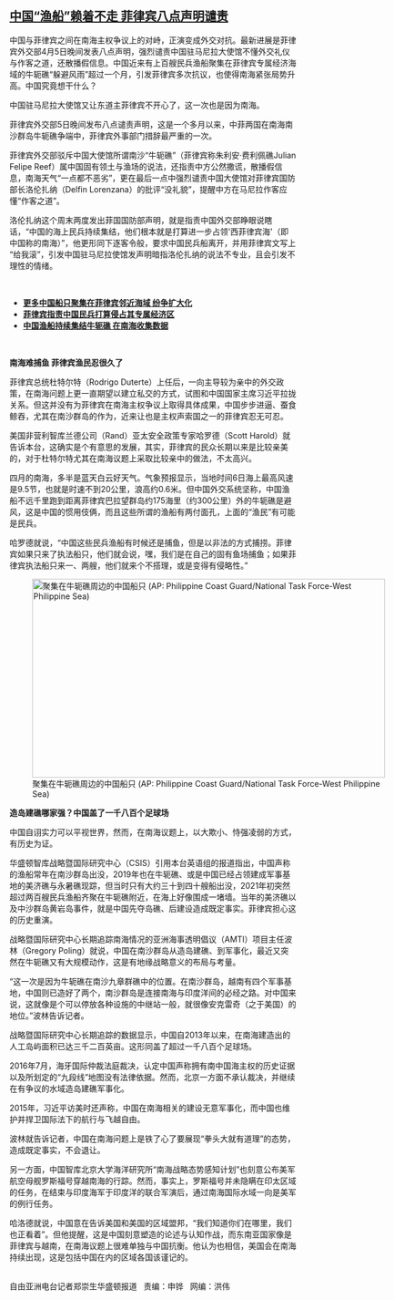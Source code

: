 <!--1617654838000-->
[中国“渔船”赖着不走    菲律宾八点声明谴责](https://www.rfa.org/mandarin/yataibaodao/junshiwaijiao/rc-04052021104936.html)
------

<p></p><p>中国与菲律宾之间在南海主权争议上的对峙，正演变成外交对抗。最新进展是菲律宾外交部4月5日晚间发表八点声明，强烈谴责中国驻马尼拉大使馆不懂外交礼仪与作客之道，还散播假信息。中国近来有上百艘民兵渔船聚集在菲律宾专属经济海域的牛轭礁“躲避风雨”超过一个月，引发菲律宾多次抗议，也使得南海紧张局势升高。中国究竟想干什么？</p><p>中国驻马尼拉大使馆又让东道主菲律宾不开心了，这一次也是因为南海。</p><p>菲律宾外交部5日晚间发布八点谴责声明，这是一个多月以来，中菲两国在南海南沙群岛牛轭礁争端中，菲律宾外事部门措辞最严重的一次。</p><p>菲律宾外交部驳斥中国大使馆所谓南沙“牛轭礁”（菲律宾称朱利安·费利佩礁Julian Felipe Reef）属中国固有领土与渔场的说法，还指责中方公然撒谎，散播假信息，南海天气“一点都不恶劣”，更在最后一点中强烈谴责中国大使馆对菲律宾国防部长洛伦扎纳（Delfin Lorenzana）的批评“没礼貌”，提醒中方在马尼拉作客应懂“作客之道”。</p><p>洛伦扎纳这个周末两度发出菲国国防部声明，就是指责中国外交部睁眼说瞎话，“中国的海上民兵持续集结，他们根本就是打算进一步占领'西菲律宾海'（即中国称的南海）”，他更形同下逐客令般，要求中国民兵船离开，并用菲律宾文写上​​“给我滚”，引发中国驻马尼拉使馆发声明暗指洛伦扎纳的说法不专业，且会引发不理性的情绪。</p><p><br/></p><ul><li><a href="https://www.rfa.org/mandarin/Xinwen/1-04052021104846.html"><strong>更多中国船只聚集在菲律宾邻近海域 纷争扩大化</strong></a></li><li><strong><a href="https://www.rfa.org/mandarin/Xinwen/6-04042021131824.html">菲律宾指责中国民兵打算侵占其专属经济区</a></strong></li><li><a href="https://www.rfa.org/mandarin/yataibaodao/junshiwaijiao/cm-03262021104055.html"><strong>中国渔船持续集结牛轭礁 在南海收集数据</strong></a></li></ul><p><br/></p><p><strong>南海难捕鱼 菲律宾渔民忍很久了</strong></p><p>菲律宾总统杜特尔特（Rodrigo Duterte）上任后，一向主导较为亲中的外交政策，在南海问题上更一直期望以建立私交的方式，试图和中国国家主席习近平拉拢关系。但这并没有为菲律宾在南海主权争议上取得具体成果，中国步步进逼、蚕食鲸吞，尤其在南沙群岛的作为，近来让也是主权声索国之一的菲律宾忍无可忍。</p><p>美国非营利智库兰德公司（Rand<span>）</span>亚太安全政策专家哈罗德（Scott Harold）就告诉本台，这确实是个有意思的发展，其实，菲律宾的民众长期以来是比较亲美的，对于杜特尔特尤其在南海议题上采取比较亲中的做法，不太高兴。</p><p>四月的南海，多半是蓝天白云好天气。气象预报显示，当地时间6日海上最高风速是9.5节，也就是时速不到20公里，浪高约0.6米。但中国外交系统坚称，中国渔船不远千里跑到距离菲律宾巴拉望群岛约175海里（约300公里）外的牛轭礁是避风，这是中国的惯用伎俩，而且这些所谓的渔船有两付面孔，上面的“渔民”有可能是民兵。</p><p>哈罗德就说，“中国这些民兵渔船有时候还是捕鱼，但是以非法的方式捕捞。菲律宾如果只来了执法船只，他们就会说，嘿，我们是在自己的固有鱼场捕鱼；如果菲律宾执法船只来一、两艘，他们就来个不搭理，或是变得有侵略性。”</p><p><figure class="image-richtext image-inline captioned" style="width:620px;"><img alt="聚集在牛轭礁周边的中国船只 (AP: Philippine Coast Guard/National Task Force-West Philippine Sea)" height="349" src="https://www.rfa.org/mandarin/yataibaodao/junshiwaijiao/rc-04052021104936.html/rc0405a.jpg/@@images/d33f883e-d4b3-4ad6-b627-1d06b289059d.jpeg" title="rc0405a.jpg" width="620"/><figcaption class="image-caption">聚集在牛轭礁周边的中国船只 (AP: Philippine Coast Guard/National Task Force-West Philippine Sea)</figcaption><small></small></figure></p><p><strong>造岛建礁哪家强？中国盖了一千八百个足球场</strong></p><p>中国自诩实力可以平视世界，然而，在南海议题上，以大欺小、恃强凌弱的方式，有历史为证。</p><p>华盛顿智库战略暨国际研究中心（CSIS）引用本台英语组的报道指出，中国声称的渔船常年在南沙群岛出没，2019年也在牛轭礁、或是中国已经占领建成军事基地的美济礁与永暑礁现踪，但当时只有大约三十到四十艘船出没，2021年初突然超过两百艘民兵渔船齐聚在牛轭礁附近，在海上好像围成一堵墙。当年的美济礁以及中沙群岛黄岩岛事件，就是中国先夺岛礁、后建设造成既定事实。菲律宾担心这的历史重演。</p><p>战略暨国际研究中心长期追踪南海情况的亚洲海事透明倡议（AMTI）项目主任波林（Gregory Poling）就说，中国在南沙群岛从造岛建礁、到军事化，最近又突然在牛轭礁又有大规模动作，这是有地缘战略意义的布局与考量。</p><p>“这一次是因为牛轭礁在南沙九章群礁中的位置。在南沙群岛，越南有四个军事基地，中国则已造好了两个，南沙群岛是连接南海与印度洋间的必经之路。对中国来说，这就像是个可以停放各种设施的中继站一般，就很像安克雷奇（之于美国）的地位。”波林告诉记者。</p><p>战略暨国际研究中心长期追踪的数据显示，中国自2013年以来，在南海建造出的人工岛屿面积已达三千二百英亩。这形同盖了超过一千八百个足球场。</p><p>2016年7月，海牙国际仲裁法庭裁决，认定中国声称拥有南中国海主权的历史证据以及所划定的“九段线”地图没有法律依据。然而，北京一方面不承认裁决，并继续在有争议的水域造岛建礁军事化。</p><p>2015年，习近平访美时还声称，中国在南海相关的建设无意军事化，而中国也维护并捍卫国际法下的航行与飞越自由。</p><p>波林就告诉记者，中国在南海问题上是铁了心了要展现“拳头大就有道理”的态势，造成既定事实，不会退让。</p><p>另一方面，中国智库北京大学海洋研究所“南海战略态势感知计划”也刻意公布美军航空母舰罗斯福号穿越南海的行踪。然而，事实上，罗斯福号并未隐瞒在印太区域的任务，在结束与印度海军于印度洋的联合军演后，通过南海国际水域一向是美军的例行任务。</p><p>哈洛德就说，中国意在告诉美国和美国的区域盟邦，“我们知道你们在哪里，我们也正看着”。但他提醒，这是中国刻意塑造的论述与认知作战，而东南亚国家像是菲律宾与越南，在南海议题上很难单独与中国抗衡。他认为也相信，美国会在南海持续出现，这是包括中国在内的区域各国该谨记的。</p><p><br/>自由亚洲电台记者郑崇生华盛顿报道   责编：申铧   网编：洪伟</p>
